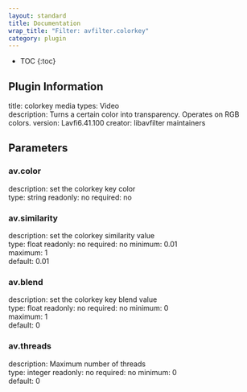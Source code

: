 ```yaml
---
layout: standard
title: Documentation
wrap_title: "Filter: avfilter.colorkey"
category: plugin
---
```

* TOC
{:toc}

## Plugin Information

title: colorkey
media types:
Video  
description: Turns a certain color into transparency. Operates on RGB colors.
version: Lavfi6.41.100
creator: libavfilter maintainers

## Parameters

### av.color

description:
set the colorkey key color  
type: string
readonly: no
required: no

### av.similarity

description:
set the colorkey similarity value  
type: float
readonly: no
required: no
minimum: 0.01  
maximum: 1  
default: 0.01  

### av.blend

description:
set the colorkey key blend value  
type: float
readonly: no
required: no
minimum: 0  
maximum: 1  
default: 0  

### av.threads

description:
Maximum number of threads  
type: integer
readonly: no
required: no
minimum: 0  
default: 0  

